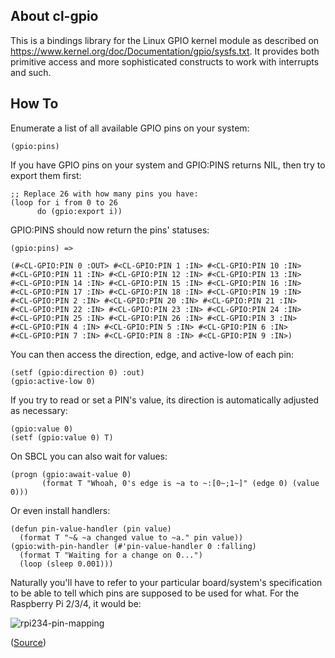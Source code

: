 ## About cl-gpio
This is a bindings library for the Linux GPIO kernel module as described on <https://www.kernel.org/doc/Documentation/gpio/sysfs.txt>. It provides both primitive access and more sophisticated constructs to work with interrupts and such.

## How To
Enumerate a list of all available GPIO pins on your system:

    (gpio:pins)

If you have GPIO pins on your system and GPIO:PINS returns NIL, then try to export them first:

	;; Replace 26 with how many pins you have:
	(loop for i from 0 to 26
		  do (gpio:export i))

GPIO:PINS should now return the pins' statuses:

	(gpio:pins) =>

	(#<CL-GPIO:PIN 0 :OUT> #<CL-GPIO:PIN 1 :IN> #<CL-GPIO:PIN 10 :IN>
	#<CL-GPIO:PIN 11 :IN> #<CL-GPIO:PIN 12 :IN> #<CL-GPIO:PIN 13 :IN>
	#<CL-GPIO:PIN 14 :IN> #<CL-GPIO:PIN 15 :IN> #<CL-GPIO:PIN 16 :IN>
	#<CL-GPIO:PIN 17 :IN> #<CL-GPIO:PIN 18 :IN> #<CL-GPIO:PIN 19 :IN>
	#<CL-GPIO:PIN 2 :IN> #<CL-GPIO:PIN 20 :IN> #<CL-GPIO:PIN 21 :IN>
	#<CL-GPIO:PIN 22 :IN> #<CL-GPIO:PIN 23 :IN> #<CL-GPIO:PIN 24 :IN>
	#<CL-GPIO:PIN 25 :IN> #<CL-GPIO:PIN 26 :IN> #<CL-GPIO:PIN 3 :IN>
	#<CL-GPIO:PIN 4 :IN> #<CL-GPIO:PIN 5 :IN> #<CL-GPIO:PIN 6 :IN>
	#<CL-GPIO:PIN 7 :IN> #<CL-GPIO:PIN 8 :IN> #<CL-GPIO:PIN 9 :IN>)
	
You can then access the direction, edge, and active-low of each pin:

    (setf (gpio:direction 0) :out)
    (gpio:active-low 0)

If you try to read or set a PIN's value, its direction is automatically adjusted as necessary:

    (gpio:value 0)
    (setf (gpio:value 0) T)

On SBCL you can also wait for values:

    (progn (gpio:await-value 0)
           (format T "Whoah, 0's edge is ~a to ~:[0~;1~]" (edge 0) (value 0)))

Or even install handlers:

    (defun pin-value-handler (pin value)
      (format T "~& ~a changed value to ~a." pin value))
    (gpio:with-pin-handler (#'pin-value-handler 0 :falling)
      (format T "Waiting for a change on 0...")
      (loop (sleep 0.001)))

Naturally you'll have to refer to your particular board/system's specification to be able to tell which pins are supposed to be used for what. For the Raspberry Pi 2/3/4, it would be:

![rpi234-pin-mapping](https://pinout.xyz/#)

([Source](https://developer.microsoft.com/en-us/windows/iot/docs/pinmappingsrpi))
